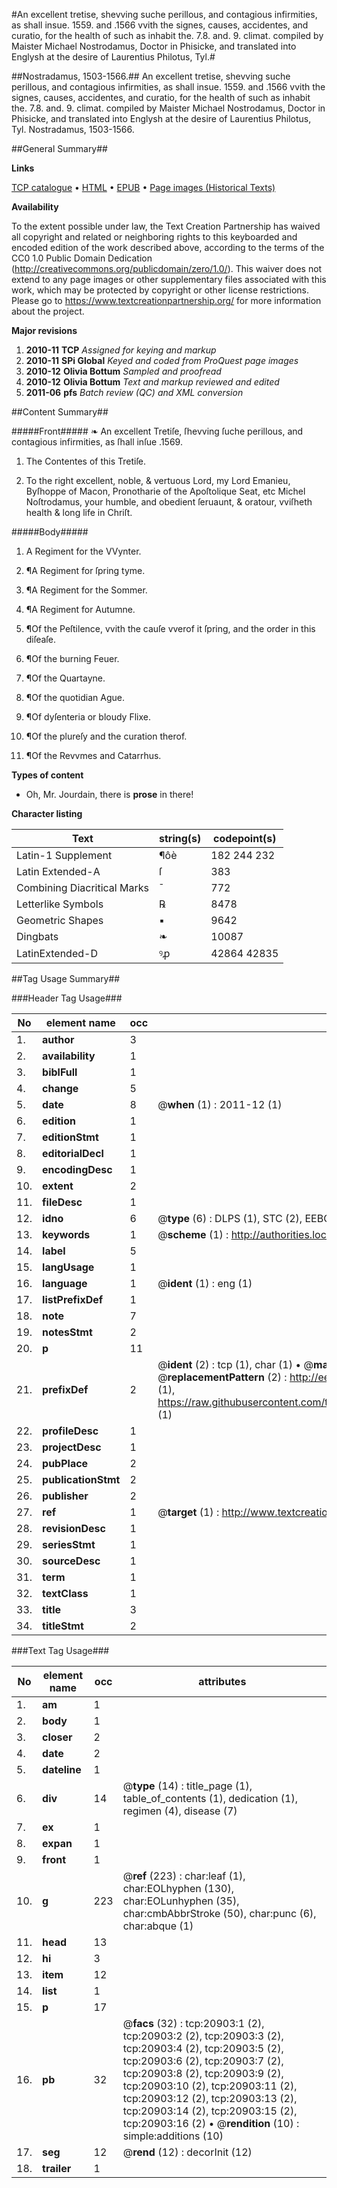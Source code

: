 #An excellent tretise, shevving suche perillous, and contagious infirmities, as shall insue. 1559. and .1566 vvith the signes, causes, accidentes, and curatio, for the health of such as inhabit the. 7.8. and. 9. climat. compiled by Maister Michael Nostrodamus, Doctor in Phisicke, and translated into Englysh at the desire of Laurentius Philotus, Tyl.#

##Nostradamus, 1503-1566.##
An excellent tretise, shevving suche perillous, and contagious infirmities, as shall insue. 1559. and .1566 vvith the signes, causes, accidentes, and curatio, for the health of such as inhabit the. 7.8. and. 9. climat. compiled by Maister Michael Nostrodamus, Doctor in Phisicke, and translated into Englysh at the desire of Laurentius Philotus, Tyl.
Nostradamus, 1503-1566.

##General Summary##

**Links**

[TCP catalogue](http://www.ota.ox.ac.uk/tcp/)  • 
[HTML](http://tei.it.ox.ac.uk/tcp/Texts-HTML/free/A08/A08369.html)  • 
[EPUB](http://tei.it.ox.ac.uk/tcp/Texts-EPUB/free/A08/A08369.epub) • 
[Page images (Historical Texts)](https://historicaltexts.jisc.ac.uk/eebo-99855410e)

**Availability**

To the extent possible under law, the Text Creation Partnership has waived all copyright and related or neighboring rights to this keyboarded and encoded edition of the work described above, according to the terms of the CC0 1.0 Public Domain Dedication (http://creativecommons.org/publicdomain/zero/1.0/). This waiver does not extend to any page images or other supplementary files associated with this work, which may be protected by copyright or other license restrictions. Please go to https://www.textcreationpartnership.org/ for more information about the project.

**Major revisions**

1. __2010-11__ __TCP__ *Assigned for keying and markup*
1. __2010-11__ __SPi Global__ *Keyed and coded from ProQuest page images*
1. __2010-12__ __Olivia Bottum__ *Sampled and proofread*
1. __2010-12__ __Olivia Bottum__ *Text and markup reviewed and edited*
1. __2011-06__ __pfs__ *Batch review (QC) and XML conversion*

##Content Summary##

#####Front#####
❧ An excellent Tretiſe, ſhevving ſuche perillous, and contagious infirmities, as ſhall inſue .1569. 
1. The Contentes of this Tretiſe.

1. To the right excellent, noble, & vertuous Lord, my Lord Emanieu, Byſhoppe of Macon, Pronotharie of the Apoſtolique Seat, etc Michel Noſtrodamus, your humble, and obedient ſeruaunt, & oratour, vviſheth health & long life in Chriſt.

#####Body#####

1. A Regiment for the VVynter.

1. ¶A Regiment for ſpring tyme.

1. ¶A Regiment for the Sommer.

1. ¶A Regiment for Autumne.

1. ¶Of the Peſtilence, vvith the cauſe vverof it ſpring, and the order in this diſeaſe.

1. ¶Of the burning Feuer.

1. ¶Of the Quartayne.

1. ¶Of the quotidian Ague.

1. ¶Of dyſenteria or bloudy Flixe.

1. ¶Of the plureſy and the curation therof.

1. ¶Of the Revvmes and Catarrhus.

**Types of content**

  * Oh, Mr. Jourdain, there is **prose** in there!

**Character listing**


|Text|string(s)|codepoint(s)|
|---|---|---|
|Latin-1 Supplement|¶ôè|182 244 232|
|Latin Extended-A|ſ|383|
|Combining             Diacritical Marks|̄|772|
|Letterlike Symbols|℞|8478|
|Geometric Shapes|▪|9642|
|Dingbats|❧|10087|
|LatinExtended-D|ꝰꝓ|42864 42835|

##Tag Usage Summary##

###Header Tag Usage###

|No|element name|occ|attributes|
|---|---|---|---|
|1.|__author__|3||
|2.|__availability__|1||
|3.|__biblFull__|1||
|4.|__change__|5||
|5.|__date__|8| @__when__ (1) : 2011-12 (1)|
|6.|__edition__|1||
|7.|__editionStmt__|1||
|8.|__editorialDecl__|1||
|9.|__encodingDesc__|1||
|10.|__extent__|2||
|11.|__fileDesc__|1||
|12.|__idno__|6| @__type__ (6) : DLPS (1), STC (2), EEBO-CITATION (1), PROQUEST (1), VID (1)|
|13.|__keywords__|1| @__scheme__ (1) : http://authorities.loc.gov/ (1)|
|14.|__label__|5||
|15.|__langUsage__|1||
|16.|__language__|1| @__ident__ (1) : eng (1)|
|17.|__listPrefixDef__|1||
|18.|__note__|7||
|19.|__notesStmt__|2||
|20.|__p__|11||
|21.|__prefixDef__|2| @__ident__ (2) : tcp (1), char (1)  •  @__matchPattern__ (2) : ([0-9\-]+):([0-9IVX]+) (1), (.+) (1)  •  @__replacementPattern__ (2) : http://eebo.chadwyck.com/downloadtiff?vid=$1&page=$2 (1), https://raw.githubusercontent.com/textcreationpartnership/Texts/master/tcpchars.xml#$1 (1)|
|22.|__profileDesc__|1||
|23.|__projectDesc__|1||
|24.|__pubPlace__|2||
|25.|__publicationStmt__|2||
|26.|__publisher__|2||
|27.|__ref__|1| @__target__ (1) : http://www.textcreationpartnership.org/docs/. (1)|
|28.|__revisionDesc__|1||
|29.|__seriesStmt__|1||
|30.|__sourceDesc__|1||
|31.|__term__|1||
|32.|__textClass__|1||
|33.|__title__|3||
|34.|__titleStmt__|2||


###Text Tag Usage###

|No|element name|occ|attributes|
|---|---|---|---|
|1.|__am__|1||
|2.|__body__|1||
|3.|__closer__|2||
|4.|__date__|2||
|5.|__dateline__|1||
|6.|__div__|14| @__type__ (14) : title_page (1), table_of_contents (1), dedication (1), regimen (4), disease (7)|
|7.|__ex__|1||
|8.|__expan__|1||
|9.|__front__|1||
|10.|__g__|223| @__ref__ (223) : char:leaf (1), char:EOLhyphen (130), char:EOLunhyphen (35), char:cmbAbbrStroke (50), char:punc (6), char:abque (1)|
|11.|__head__|13||
|12.|__hi__|3||
|13.|__item__|12||
|14.|__list__|1||
|15.|__p__|17||
|16.|__pb__|32| @__facs__ (32) : tcp:20903:1 (2), tcp:20903:2 (2), tcp:20903:3 (2), tcp:20903:4 (2), tcp:20903:5 (2), tcp:20903:6 (2), tcp:20903:7 (2), tcp:20903:8 (2), tcp:20903:9 (2), tcp:20903:10 (2), tcp:20903:11 (2), tcp:20903:12 (2), tcp:20903:13 (2), tcp:20903:14 (2), tcp:20903:15 (2), tcp:20903:16 (2)  •  @__rendition__ (10) : simple:additions (10)|
|17.|__seg__|12| @__rend__ (12) : decorInit (12)|
|18.|__trailer__|1||
